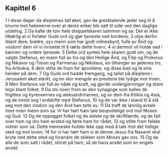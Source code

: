 ## Kapittel 6

1 I disse dager da disiplenes tall øket, gav de gresktalende jøder seg til å knurre mot hebreerne over at deres enker ble satt til side ved den daglige utdeling.
2 Da kalte de tolv hele disippelskaren sammen og sa: Det er ikke tilbørlig at vi forlater Guds ord og gjør tjeneste ved bordene;
3 utse derfor iblant dere, brødre, syv menn som har godt vidnesbyrd, fulle av Ånd og visdom! dem vil vi innsette til å røkte dette hverv;
4 vi derimot vil holde ved i bønnen og ordets tjeneste.
5 Dette ord syntes hele skaren godt om, og de valgte Stefanus, en mann full av tro og den Hellige Ånd, og Filip og Prokorus og Nikanor og Timon og Parmenas og Nikolaus, en tilhenger av jødenes tro, fra Antiokia;
6 dem stilte de fram for apostlene, og disse bad og la sine hender på dem.
7 Og Guds ord hadde fremgang, og tallet på disiplene i Jerusalem øket sterkt, og en stor mengde av prestene ble lydige mot troen.
8 Men Stefanus var full av nåde og kraft, og gjorde undergjerninger og store tegn blant folket.
9 Da sto noen fram av den synagoge som kalles de frigittes og kyreneernes og aleksandrinernes, og av dem fra Kilikia og Asia, og de innlot seg i ordskifte med Stefanus,
10 og de var ikke i stand til å stå seg mot den visdom og den Ånd han talte av.
11 Da traff de lønnlig avtale med noen menn som sa: Vi har hørt ham tale bespottelige ord mot Moses og Gud.
12 Og de oppegget folket og de eldste og de skriftlærde, og de falt over ham og dro ham avsted og førte ham for rådet,
13 og stilte fram falske vidner som sa: Dette menneske holder ikke opp med å tale mot det hellige sted og mot loven;
14 for vi har hørt ham si at denne Jesus fra Nasaret skal bryte ned dette sted og forandre de skikker som Moses gav oss.
15 Og da alle de som satt i rådet, stirret på ham, så de hans ansikt som en engels ansikt.

